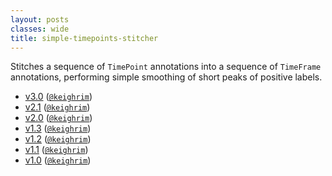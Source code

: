```yaml
---
layout: posts
classes: wide
title: simple-timepoints-stitcher
---
```

Stitches a sequence of `TimePoint` annotations into a sequence of `TimeFrame` annotations, performing simple smoothing of short peaks of positive labels.
- [v3.0](v3.0) ([`@keighrim`](https://github.com/keighrim))
- [v2.1](v2.1) ([`@keighrim`](https://github.com/keighrim))
- [v2.0](v2.0) ([`@keighrim`](https://github.com/keighrim))
- [v1.3](v1.3) ([`@keighrim`](https://github.com/keighrim))
- [v1.2](v1.2) ([`@keighrim`](https://github.com/keighrim))
- [v1.1](v1.1) ([`@keighrim`](https://github.com/keighrim))
- [v1.0](v1.0) ([`@keighrim`](https://github.com/keighrim))
